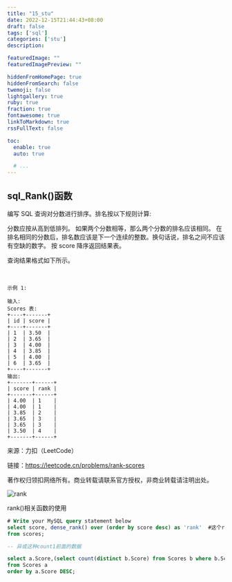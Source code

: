 ```yaml
---
title: "15_stu"
date: 2022-12-15T21:44:43+08:00
draft: false
tags: ['sql']
categories: ['stu']
description:

featuredImage: ""
featuredImagePreview: ""

hiddenFromHomePage: true
hiddenFromSearch: false
twemoji: false
lightgallery: true
ruby: true
fraction: true
fontawesome: true
linkToMarkdown: true
rssFullText: false

toc:
  enable: true
  auto: true

  # ...
---
```


<!--more-->

## sql_Rank()函数

编写 SQL 查询对分数进行排序。排名按以下规则计算:

分数应按从高到低排列。
如果两个分数相等，那么两个分数的排名应该相同。
在排名相同的分数后，排名数应该是下一个连续的整数。换句话说，排名之间不应该有空缺的数字。
按 score 降序返回结果表。

查询结果格式如下所示。

 
~~~
示例 1:

输入: 
Scores 表:
+----+-------+
| id | score |
+----+-------+
| 1  | 3.50  |
| 2  | 3.65  |
| 3  | 4.00  |
| 4  | 3.85  |
| 5  | 4.00  |
| 6  | 3.65  |
+----+-------+
输出: 
+-------+------+
| score | rank |
+-------+------+
| 4.00  | 1    |
| 4.00  | 1    |
| 3.85  | 2    |
| 3.65  | 3    |
| 3.65  | 3    |
| 3.50  | 4    |
+-------+------+

~~~

来源：力扣（LeetCode）

链接：https://leetcode.cn/problems/rank-scores

著作权归领扣网络所有。商业转载请联系官方授权，非商业转载请注明出处。

![rank](https://m.360buyimg.com/babel/jfs/t1/166268/22/29671/167571/639b2505Ea125be86/b722e14504a2c62c.png)

rank()相关函数的使用

```sql
# Write your MySQL query statement below
select score, dense_rank() over (order by score desc) as 'rank'  #这个rank之所以要加引号，因为rank本身是个函数，直接写rank会报错
from scores;

-- 异或这种count1前面的数据

select a.Score,(select count(distinct b.Score) from Scores b where b.Score >= a.Score) as 'rank'
from Scores a
order by a.Score DESC;

```

